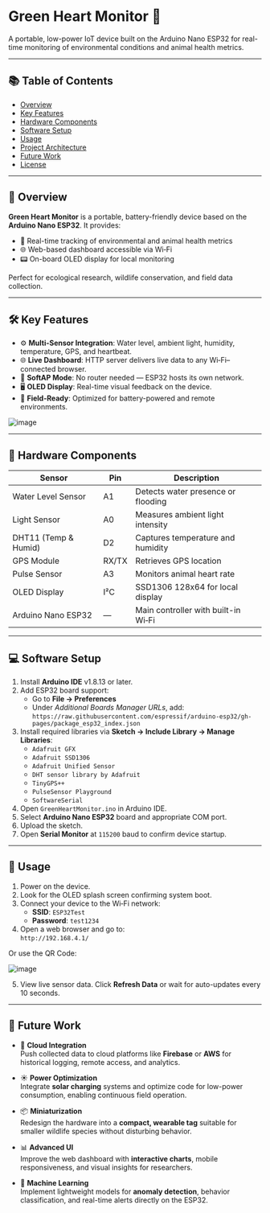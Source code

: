 # Green Heart Monitor 💚

A portable, low-power IoT device built on the Arduino Nano ESP32 for real-time monitoring of environmental conditions and animal health metrics.

---

## 📚 Table of Contents

- [Overview](#overview)
- [Key Features](#key-features)
- [Hardware Components](#hardware-components)
- [Software Setup](#software-setup)
- [Usage](#usage)
- [Project Architecture](#project-architecture)
- [Future Work](#future-work)
- [License](#license)

---

## 🧭 Overview

**Green Heart Monitor** is a portable, battery-friendly device based on the **Arduino Nano ESP32**. It provides:

- 🌱 Real-time tracking of environmental and animal health metrics  
- 🌐 Web-based dashboard accessible via Wi‑Fi  
- 📟 On-board OLED display for local monitoring  

Perfect for ecological research, wildlife conservation, and field data collection.

---

## 🛠️ Key Features

- ⚙️ **Multi-Sensor Integration**: Water level, ambient light, humidity, temperature, GPS, and heartbeat.
- 🌐 **Live Dashboard**: HTTP server delivers live data to any Wi‑Fi–connected browser.
- 📶 **SoftAP Mode**: No router needed — ESP32 hosts its own network.
- 🖥️ **OLED Display**: Real-time visual feedback on the device.
- 🔋 **Field-Ready**: Optimized for battery-powered and remote environments.

![image](https://github.com/user-attachments/assets/e83543b4-a64c-41f1-bdfa-0e6ff9fe04e6)

---

## 🔩 Hardware Components

| Sensor              | Pin     | Description                          |
|---------------------|---------|--------------------------------------|
| Water Level Sensor  | A1      | Detects water presence or flooding   |
| Light Sensor        | A0      | Measures ambient light intensity     |
| DHT11 (Temp & Humid)| D2      | Captures temperature and humidity    |
| GPS Module          | RX/TX   | Retrieves GPS location               |
| Pulse Sensor        | A3      | Monitors animal heart rate           |
| OLED Display        | I²C     | SSD1306 128x64 for local display     |
| Arduino Nano ESP32  | —       | Main controller with built-in Wi‑Fi |

---

## 💻 Software Setup

1. Install **Arduino IDE** v1.8.13 or later.
2. Add ESP32 board support:  
   - Go to **File → Preferences**  
   - Under *Additional Boards Manager URLs*, add:  
     `https://raw.githubusercontent.com/espressif/arduino-esp32/gh-pages/package_esp32_index.json`
3. Install required libraries via **Sketch → Include Library → Manage Libraries**:
   - `Adafruit GFX`
   - `Adafruit SSD1306`
   - `Adafruit Unified Sensor`
   - `DHT sensor library by Adafruit`
   - `TinyGPS++`
   - `PulseSensor Playground`
   - `SoftwareSerial`
4. Open `GreenHeartMonitor.ino` in Arduino IDE.
5. Select **Arduino Nano ESP32** board and appropriate COM port.
6. Upload the sketch.
7. Open **Serial Monitor** at `115200` baud to confirm device startup.

---

## 🚀 Usage

1. Power on the device.
2. Look for the OLED splash screen confirming system boot.
3. Connect your device to the Wi‑Fi network:
   - **SSID**: `ESP32Test`
   - **Password**: `test1234`
4. Open a web browser and go to:  
   `http://192.168.4.1/` 

Or use the QR Code:

![image](https://github.com/user-attachments/assets/a537dea3-5fe8-46d6-80a7-6897e31cb49d)


5. View live sensor data. Click **Refresh Data** or wait for auto-updates every 10 seconds.

---
## 🔮 Future Work

- 🔌 **Cloud Integration**  
  Push collected data to cloud platforms like **Firebase** or **AWS** for historical logging, remote access, and analytics.

- ☀️ **Power Optimization**  
  Integrate **solar charging** systems and optimize code for low-power consumption, enabling continuous field operation.

- 📦 **Miniaturization**  
  Redesign the hardware into a **compact, wearable tag** suitable for smaller wildlife species without disturbing behavior.

- 📊 **Advanced UI**  
  Improve the web dashboard with **interactive charts**, mobile responsiveness, and visual insights for researchers.

- 🤖 **Machine Learning**  
  Implement lightweight models for **anomaly detection**, behavior classification, and real-time alerts directly on the ESP32.
